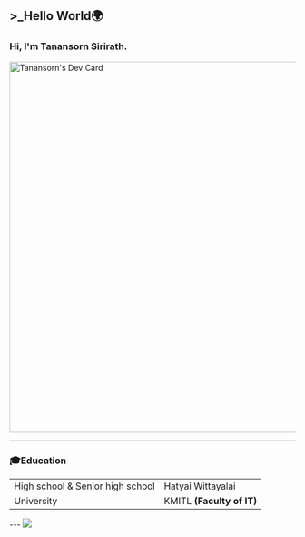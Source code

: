 <h2>>_Hello World🌍</h2>

### Hi, I'm Tanansorn Sirirath.
<a href="https://app.daily.dev/tanansorn"><img src="https://api.daily.dev/devcards/v2/EC2hIGUKDPSnzgUusE6BP.png?r=1yo&type=wide" width="652" alt="Tanansorn's Dev Card"/></a>

<hr>

### 🎓Education
<table>
  <tr>
    <td>High school & Senior high school</td>
    <td>Hatyai Wittayalai</td>
  </tr>
  <tr>
    <td>University</td>
    <td>KMITL <b>(Faculty of IT)</b></tl>
</table>

--- [![](https://visitcount.itsvg.in/api?id=Zensos&icon=2&color=9)](https://visitcount.itsvg.in)
